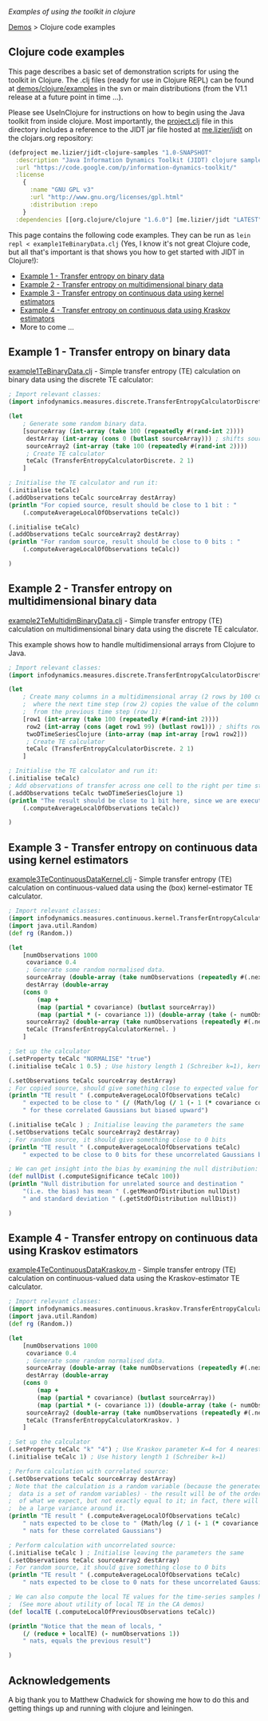 _Examples of using the toolkit in clojure_

[Demos](Demos) > Clojure code examples

## Clojure code examples

This page describes a basic set of demonstration scripts for using the toolkit in Clojure. The .clj files (ready for use in Clojure REPL) can be found at [demos/clojure/examples](../blob/master/demos/clojure/examples) in the svn or main distributions (from the V1.1 release at a future point in time ...).

Please see UseInClojure for instructions on how to begin using the Java toolkit from inside clojure. Most importantly, the [project.clj](../blob/master/demos/clojure/examples/project.clj) file in this directory includes a reference to the JIDT jar file hosted at [me.lizier/jidt](https://clojars.org/me.lizier/jidt) on the clojars.org repository:

```clojure
(defproject me.lizier/jidt-clojure-samples "1.0-SNAPSHOT"
  :description "Java Information Dynamics Toolkit (JIDT) clojure samples"
  :url "https://code.google.com/p/information-dynamics-toolkit/"
  :license
    {
      :name "GNU GPL v3"
      :url "http://www.gnu.org/licenses/gpl.html"
      :distribution :repo
    }
  :dependencies [[org.clojure/clojure "1.6.0"] [me.lizier/jidt "LATEST"] ])
```

This page contains the following code examples. They can be run as `lein repl < example1TeBinaryData.clj` (Yes, I know it's not great Clojure code, but all that's important is that shows you how to get started with JIDT in Clojure!):
  * [Example 1 - Transfer entropy on binary data](##example-1---transfer-entropy-on-binary-data)
  * [Example 2 - Transfer entropy on multidimensional binary data](###example-2---transfer-entropy-on-multidimensional-binary-data)
  * [Example 3 - Transfer entropy on continuous data using kernel estimators](###example-3---transfer-entropy-on-continuous-data-using-kernel-est)
  * [Example 4 - Transfer entropy on continuous data using Kraskov estimators](###example-4---transfer-entropy-on-continuous-data-using-kraskov-es)
  * More to come ...

## Example 1 - Transfer entropy on binary data

[example1TeBinaryData.clj](../blob/master/demos/octave/example1TeBinaryData.clj) - Simple transfer entropy (TE) calculation on binary data using the discrete TE calculator:

```clojure
; Import relevant classes:
(import infodynamics.measures.discrete.TransferEntropyCalculatorDiscrete)

(let
    ; Generate some random binary data.
    [sourceArray (int-array (take 100 (repeatedly #(rand-int 2))))
     destArray (int-array (cons 0 (butlast sourceArray))) ; shifts sourceArray by 1
     sourceArray2 (int-array (take 100 (repeatedly #(rand-int 2))))
     ; Create TE calculator
     teCalc (TransferEntropyCalculatorDiscrete. 2 1)
    ]

; Initialise the TE calculator and run it:
(.initialise teCalc)
(.addObservations teCalc sourceArray destArray)
(println "For copied source, result should be close to 1 bit : "
	(.computeAverageLocalOfObservations teCalc))

(.initialise teCalc)
(.addObservations teCalc sourceArray2 destArray)
(println "For random source, result should be close to 0 bits : "
	(.computeAverageLocalOfObservations teCalc))

)
```

## Example 2 - Transfer entropy on multidimensional binary data

[example2TeMultidimBinaryData.clj](../blob/master/demos/clojure/examples/example2TeMultidimBinaryData.clj) - Simple transfer entropy (TE) calculation on multidimensional binary data using the discrete TE calculator.

This example shows how to handle multidimensional arrays from Clojure to Java.

```clojure
; Import relevant classes:
(import infodynamics.measures.discrete.TransferEntropyCalculatorDiscrete)

(let
    ; Create many columns in a multidimensional array (2 rows by 100 columns),
    ;  where the next time step (row 2) copies the value of the column on the left
    ;  from the previous time step (row 1):
    [row1 (int-array (take 100 (repeatedly #(rand-int 2))))
     row2 (int-array (cons (aget row1 99) (butlast row1))) ; shifts row1 by 1
     twoDTimeSeriesClojure (into-array (map int-array [row1 row2]))
     ; Create TE calculator
     teCalc (TransferEntropyCalculatorDiscrete. 2 1)
    ]

; Initialise the TE calculator and run it:
(.initialise teCalc)
; Add observations of transfer across one cell to the right per time step:
(.addObservations teCalc twoDTimeSeriesClojure 1)
(println "The result should be close to 1 bit here, since we are executing copy operations of what is effectively a random bit to each cell here:"
	(.computeAverageLocalOfObservations teCalc))

)
```

## Example 3 - Transfer entropy on continuous data using kernel estimators

[example3TeContinuousDataKernel.clj](../blob/master/demos/clojure/examples/example3TeContinuousDataKernel.clj) - Simple transfer entropy (TE) calculation on continuous-valued data using the (box) kernel-estimator TE calculator.

```clojure
; Import relevant classes:
(import infodynamics.measures.continuous.kernel.TransferEntropyCalculatorKernel)
(import java.util.Random)
(def rg (Random.))

(let
    [numObservations 1000
     covariance 0.4
     ; Generate some random normalised data.
     sourceArray (double-array (take numObservations (repeatedly #(.nextGaussian rg))))
     destArray (double-array
	(cons 0
	    (map +
		(map (partial * covariance) (butlast sourceArray))
		(map (partial * (- covariance 1)) (double-array (take (- numObservations 1) (repeatedly #(.nextGaussian rg))))) )))
     sourceArray2 (double-array (take numObservations (repeatedly #(.nextGaussian rg))))
     teCalc (TransferEntropyCalculatorKernel. )
    ]

; Set up the calculator
(.setProperty teCalc "NORMALISE" "true")
(.initialise teCalc 1 0.5) ; Use history length 1 (Schreiber k=1), kernel width of 0.5 normalised units

(.setObservations teCalc sourceArray destArray)
; For copied source, should give something close to expected value for correlated Gaussians:
(println "TE result " (.computeAverageLocalOfObservations teCalc)
	" expected to be close to " (/ (Math/log (/ 1 (- 1 (* covariance covariance)))) (Math/log 2))
	" for these correlated Gaussians but biased upward")

(.initialise teCalc ) ; Initialise leaving the parameters the same
(.setObservations teCalc sourceArray2 destArray)
; For random source, it should give something close to 0 bits
(println "TE result " (.computeAverageLocalOfObservations teCalc)
	" expected to be close to 0 bits for these uncorrelated Gaussians but will be biased upward")

; We can get insight into the bias by examining the null distribution:
(def nullDist (.computeSignificance teCalc 100))
(println "Null distribution for unrelated source and destination "
	"(i.e. the bias) has mean " (.getMeanOfDistribution nullDist)
	" and standard deviation " (.getStdOfDistribution nullDist))

)
```

## Example 4 - Transfer entropy on continuous data using Kraskov estimators

[example4TeContinuousDataKraskov.m](../blob/master/demos/octave/example4TeContinuousDataKraskov.m) - Simple transfer entropy (TE) calculation on continuous-valued data using the Kraskov-estimator TE calculator.

```clojure
; Import relevant classes:
(import infodynamics.measures.continuous.kraskov.TransferEntropyCalculatorKraskov)
(import java.util.Random)
(def rg (Random.))

(let
    [numObservations 1000
     covariance 0.4
     ; Generate some random normalised data.
     sourceArray (double-array (take numObservations (repeatedly #(.nextGaussian rg))))
     destArray (double-array
	(cons 0
	    (map +
		(map (partial * covariance) (butlast sourceArray))
		(map (partial * (- covariance 1)) (double-array (take (- numObservations 1) (repeatedly #(.nextGaussian rg))))) )))
     sourceArray2 (double-array (take numObservations (repeatedly #(.nextGaussian rg))))
     teCalc (TransferEntropyCalculatorKraskov. )
    ]

; Set up the calculator
(.setProperty teCalc "k" "4") ; Use Kraskov parameter K=4 for 4 nearest points
(.initialise teCalc 1) ; Use history length 1 (Schreiber k=1)

; Perform calculation with correlated source:
(.setObservations teCalc sourceArray destArray)
; Note that the calculation is a random variable (because the generated
;  data is a set of random variables) - the result will be of the order
;  of what we expect, but not exactly equal to it; in fact, there will
;  be a large variance around it.
(println "TE result " (.computeAverageLocalOfObservations teCalc)
	" nats expected to be close to " (Math/log (/ 1 (- 1 (* covariance covariance))))
	" nats for these correlated Gaussians")

; Perform calculation with uncorrelated source:
(.initialise teCalc ) ; Initialise leaving the parameters the same
(.setObservations teCalc sourceArray2 destArray)
; For random source, it should give something close to 0 bits
(println "TE result " (.computeAverageLocalOfObservations teCalc)
	" nats expected to be close to 0 nats for these uncorrelated Gaussians")

; We can also compute the local TE values for the time-series samples here:
;  (See more about utility of local TE in the CA demos)
(def localTE (.computeLocalOfPreviousObservations teCalc))

(println "Notice that the mean of locals, "
	(/ (reduce + localTE) (- numObservations 1))
	" nats, equals the previous result")

)
```

## Acknowledgements

A big thank you to Matthew Chadwick for showing me how to do this and getting things up and running with clojure and leiningen.